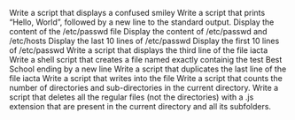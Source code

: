 Write a script that displays a confused smiley
Write a script that prints “Hello, World”, followed by a new line to the standard output.
Display the content of the /etc/passwd file
Display the content of /etc/passwd and /etc/hosts
Display the last 10 lines of /etc/passwd
Display the first 10 lines of /etc/passwd
Write a script that displays the third line of the file iacta
Write a shell script that creates a file named exactly containig the test Best School ending by a new line 
Write a script that duplicates the last line of the file iacta
Write a script that writes into the file
Write a script that counts the number of directories and sub-directories in the current directory.
Write a script that deletes all the regular files (not the directories) with a .js extension that are present in the current directory and all its subfolders.
